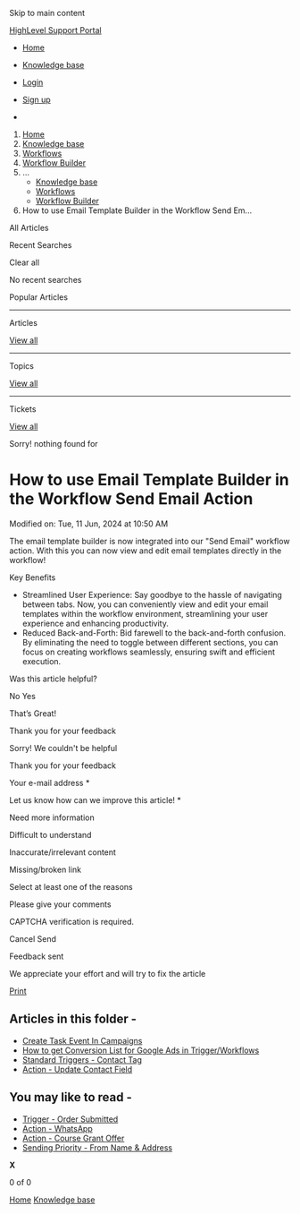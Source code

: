 Skip to main content

[ HighLevel Support Portal ](https://help.gohighlevel.com)

  * [ Home ](/support/home)
  * [ Knowledge base ](/support/solutions)

  * [Login](/support/login)
  * [Sign up](/support/signup)
  * 

  1. [Home](/support/home)
  2. [Knowledge base](/support/solutions)
  3. [Workflows](/support/solutions/48000455132)
  4. [Workflow Builder](/support/solutions/folders/48000678544)
  5. ... 
     * [Knowledge base](/support/solutions)
     * [Workflows](/support/solutions/48000455132)
     * [Workflow Builder](/support/solutions/folders/48000678544)
  6. How to use Email Template Builder in the Workflow Send Em...

All  Articles 

Recent Searches

Clear all

No recent searches

Popular Articles

* * *

Articles

[View all](/support/search/solutions)

* * *

Topics

[View all](/support/search/topics)

* * *

Tickets

[View all](/support/search/tickets)

Sorry! nothing found for   

# How to use Email Template Builder in the Workflow Send Email Action

Modified on: Tue, 11 Jun, 2024 at 10:50 AM

[](https://youtu.be/Nrhg0vIQJKk)

The email template builder is now integrated into our "Send Email" workflow action. With this you can now view and edit email templates directly in the workflow!

Key Benefits

  * Streamlined User Experience: Say goodbye to the hassle of navigating between tabs. Now, you can conveniently view and edit your email templates within the workflow environment, streamlining your user experience and enhancing productivity.
  * Reduced Back-and-Forth: Bid farewell to the back-and-forth confusion. By eliminating the need to toggle between different sections, you can focus on creating workflows seamlessly, ensuring swift and efficient execution.

Was this article helpful?

No  Yes 

That’s Great!

Thank you for your feedback

Sorry! We couldn't be helpful

Thank you for your feedback

Your e-mail address *

Let us know how can we improve this article! *

Need more information 

Difficult to understand 

Inaccurate/irrelevant content 

Missing/broken link 

Select at least one of the reasons 

Please give your comments 

CAPTCHA verification is required. 

Cancel  Send 

Feedback sent

We appreciate your effort and will try to fix the article

[Print](javascript:print\(\))

## Articles in this folder -

  * [Create Task Event In Campaigns](/support/solutions/articles/48001147413-create-task-event-in-campaigns)
  * [How to get Conversion List for Google Ads in Trigger/Workflows](/support/solutions/articles/48001203453-how-to-get-conversion-list-for-google-ads-in-trigger-workflows)
  * [Standard Triggers - Contact Tag](/support/solutions/articles/48001213546-standard-triggers-contact-tag)
  * [Action - Update Contact Field](/support/solutions/articles/48001214441-action-update-contact-field)

## You may like to read -

  * [Trigger - Order Submitted](/support/solutions/articles/155000003535-trigger-order-submitted)
  * [Action - WhatsApp](/support/solutions/articles/155000003531-action-whatsapp)
  * [Action - Course Grant Offer](/support/solutions/articles/155000003378-action-course-grant-offer)
  * [Sending Priority - From Name & Address](/support/solutions/articles/48000979925-sending-priority-from-name-address)

**X**

0 of 0 []()

[Home](/support/home) [Knowledge base](/support/solutions)
